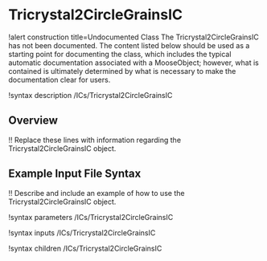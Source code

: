 # Tricrystal2CircleGrainsIC

!alert construction title=Undocumented Class
The Tricrystal2CircleGrainsIC has not been documented. The content listed below should be used as a starting point for
documenting the class, which includes the typical automatic documentation associated with a
MooseObject; however, what is contained is ultimately determined by what is necessary to make the
documentation clear for users.

!syntax description /ICs/Tricrystal2CircleGrainsIC

## Overview

!! Replace these lines with information regarding the Tricrystal2CircleGrainsIC object.

## Example Input File Syntax

!! Describe and include an example of how to use the Tricrystal2CircleGrainsIC object.

!syntax parameters /ICs/Tricrystal2CircleGrainsIC

!syntax inputs /ICs/Tricrystal2CircleGrainsIC

!syntax children /ICs/Tricrystal2CircleGrainsIC

